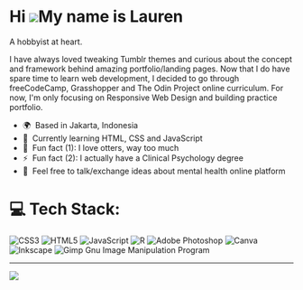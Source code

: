 Hi ![](https://user-images.githubusercontent.com/18350557/176309783-0785949b-9127-417c-8b55-ab5a4333674e.gif)My name is Lauren
==============================================================================================================================

A hobbyist at heart.

I have always loved tweaking Tumblr themes and curious about the concept and framework behind amazing portfolio/landing pages. Now that I do have spare time to learn web development, I decided to go through freeCodeCamp, Grasshopper and The Odin Project online curriculum. For now, I'm only focusing on Responsive Web Design and building practice portfolio.

*   🌍  Based in Jakarta, Indonesia
*   🧠  Currently learning HTML, CSS and JavaScript
*   🦦  Fun fact (1): I love otters, way too much
*   ⚡  Fun fact (2): I actually have a Clinical Psychology degree
*   💬  Feel free to talk/exchange ideas about mental health online platform

# 💻 Tech Stack:
![CSS3](https://img.shields.io/badge/css3-%231572B6.svg?style=flat&logo=css3&logoColor=white) ![HTML5](https://img.shields.io/badge/html5-%23E34F26.svg?style=flat&logo=html5&logoColor=white) ![JavaScript](https://img.shields.io/badge/javascript-%23323330.svg?style=flat&logo=javascript&logoColor=%23F7DF1E) ![R](https://img.shields.io/badge/r-%23276DC3.svg?style=flat&logo=r&logoColor=white) ![Adobe Photoshop](https://img.shields.io/badge/adobephotoshop-%2331A8FF.svg?style=flat&logo=adobephotoshop&logoColor=white) ![Canva](https://img.shields.io/badge/Canva-%2300C4CC.svg?style=flat&logo=Canva&logoColor=white) ![Inkscape](https://img.shields.io/badge/Inkscape-e0e0e0?style=flat&logo=inkscape&logoColor=080A13) ![Gimp Gnu Image Manipulation Program](https://img.shields.io/badge/Gimp-657D8B?style=flat&logo=gimp&logoColor=FFFFFF)

---
[![](https://visitcount.itsvg.in/api?id=laurentia-mn&icon=0&color=0)](https://visitcount.itsvg.in)


